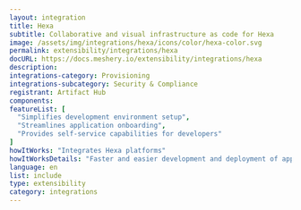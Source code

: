 ```yaml
---
layout: integration
title: Hexa
subtitle: Collaborative and visual infrastructure as code for Hexa
image: /assets/img/integrations/hexa/icons/color/hexa-color.svg
permalink: extensibility/integrations/hexa
docURL: https://docs.meshery.io/extensibility/integrations/hexa
description: 
integrations-category: Provisioning
integrations-subcategory: Security & Compliance
registrant: Artifact Hub
components: 
featureList: [
  "Simplifies development environment setup",
  "Streamlines application onboarding",
  "Provides self-service capabilities for developers"
]
howItWorks: "Integrates Hexa platforms"
howItWorksDetails: "Faster and easier development and deployment of applications in Kubernetes"
language: en
list: include
type: extensibility
category: integrations
---
```

